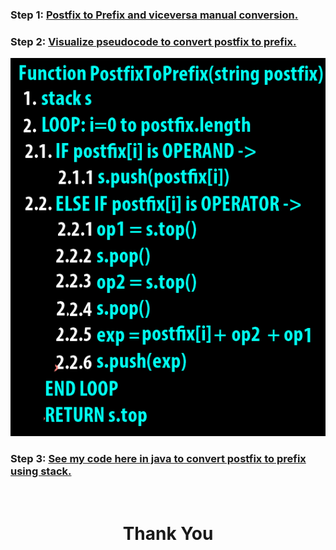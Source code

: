 ### **Step 1:** [Postfix to Prefix and viceversa **manual conversion**.](https://youtu.be/tuRwmc6Jo1U)

### **Step 2:** [Visualize pseudocode to convert postfix to prefix.](https://youtu.be/4GTqpV_dqKY)

![](./pseudocode.png)

### **Step 3:** [See my code here in java to convert postfix to prefix using stack.](https://github.com/heyimvikash/DataStructures-And-Algorithms/blob/7d1c18f07e6d2d4f1c9570812a09f27d74de4aa6/02.%20Stack/Infix%20Prefix%20Postfix/05.%20Postfix%20to%20Prefix/PostfixPrefix.java)

<br>
<h1 align="Center">Thank You</h1>
